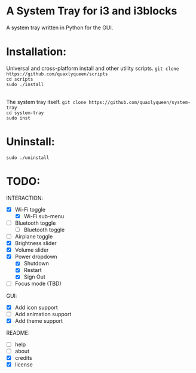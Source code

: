 # A System Tray for i3 and i3blocks
A system tray written in Python for the GUI.

# Installation:
Universal and cross-platform install and other utility scripts.
`git clone https://github.com/quaxlyqueen/scripts`<br>
`cd scripts`<br>
`sudo ./install`<br><br>

The system tray itself.
`git clone https://github.com/quaxlyqueen/system-tray`<br>
`cd system-tray`<br>
`sudo inst`<br>

# Uninstall:
`sudo ./uninstall`<br>

# TODO:
INTERACTION:
- [x] Wi-Fi toggle
    - [x] Wi-Fi sub-menu
- [ ] Bluetooth toggle
    - [ ] Bluetooth toggle
- [ ] Airplane toggle
- [x] Brightness slider
- [x] Volume slider
- [x] Power dropdown
    - [x] Shutdown
    - [x] Restart
    - [x] Sign Out
- [ ] Focus mode (TBD)

GUI:
- [x] Add icon support
- [ ] Add animation support
- [x] Add theme support

README:
- [ ] help 
- [ ] about
- [x] credits 
- [x] license 
